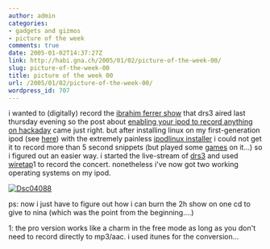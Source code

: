 ```yaml
---
author: admin
categories:
- gadgets and gizmos
- picture of the week
comments: true
date: 2005-01-02T14:37:27Z
link: http://habi.gna.ch/2005/01/02/picture-of-the-week-00/
slug: picture-of-the-week-00
title: picture of the week 00
url: /2005/01/02/picture-of-the-week-00/
wordpress_id: 707
---
```


i wanted to (digitally) record the [ibrahim ferrer show](http://www.drs.ch/drsonline/gbgateinvoker.cfm?gbAction=drsContentFulldisplaySearchR&ObjectID=3A705107-CC18-4EEC-9E0B3D56FCD54DC1) that drs3 aired last thursday evening so the post about [enabling your ipod to record anything on hackaday](http://www.hackaday.com/entry/1234000147025394/) came just right. but after installing linux on my first-generation ipod  (see [here](http://www.dieselsweeties.com/shirts/index2.shtml)) with the extremely painless [ipodlinux installer](http://ipodlinuxinstl.sourceforge.net/) i could not get it to record more than 5 second snippets (but played some [games](http://www.ipodlinux.org/index.php/Screenshots) on it...) so i figured out an easier way. i started the live-stream of [drs3](http://www.drs.ch/indexdrs3.html) and used [wiretap](http://www.ambrosiasw.com/utilities/wiretap/)1 to record the concert. nonetheless i've now got two working operating systems on my ipod.



[![Dsc04088](http://habi.gna.ch/blog/images/DSC04088-tm.jpg)](http://habi.gna.ch/blog/images/DSC04088.jpg)
  





  
ps: now i just have to figure out how i can burn the 2h show on one cd to give to nina (which was the point from the beginning....)



1: the pro version works like a charm in the free mode as long as you don't need to record directly to mp3/aac. i used itunes for the conversion...

